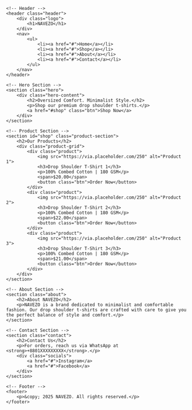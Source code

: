 <!DOCTYPE html>
<html lang="en">
<head>
    <meta charset="UTF-8">
    <meta name="viewport" content="width=device-width, initial-scale=1.0">
    <meta http-equiv="X-UA-Compatible" content="ie=edge">
    <title>NAVEZO - Oversized Comfort. Minimalist Style</title>
    <link rel="stylesheet" href="styles.css">
</head>
<body>

    <!-- Header -->
    <header class="header">
        <div class="logo">
            <h1>NAVEZO</h1>
        </div>
        <nav>
            <ul>
                <li><a href="#">Home</a></li>
                <li><a href="#">Shop</a></li>
                <li><a href="#">About</a></li>
                <li><a href="#">Contact</a></li>
            </ul>
        </nav>
    </header>

    <!-- Hero Section -->
    <section class="hero">
        <div class="hero-content">
            <h2>Oversized Comfort. Minimalist Style.</h2>
            <p>Shop our premium drop shoulder t-shirts.</p>
            <a href="#shop" class="btn">Shop Now</a>
        </div>
    </section>

    <!-- Product Section -->
    <section id="shop" class="product-section">
        <h2>Our Products</h2>
        <div class="product-grid">
            <div class="product">
                <img src="https://via.placeholder.com/250" alt="Product 1">
                <h3>Drop Shoulder T-Shirt 1</h3>
                <p>100% Combed Cotton | 180 GSM</p>
                <span>$20.00</span>
                <button class="btn">Order Now</button>
            </div>
            <div class="product">
                <img src="https://via.placeholder.com/250" alt="Product 2">
                <h3>Drop Shoulder T-Shirt 2</h3>
                <p>100% Combed Cotton | 180 GSM</p>
                <span>$22.00</span>
                <button class="btn">Order Now</button>
            </div>
            <div class="product">
                <img src="https://via.placeholder.com/250" alt="Product 3">
                <h3>Drop Shoulder T-Shirt 3</h3>
                <p>100% Combed Cotton | 180 GSM</p>
                <span>$21.00</span>
                <button class="btn">Order Now</button>
            </div>
        </div>
    </section>

    <!-- About Section -->
    <section class="about">
        <h2>About NAVEZO</h2>
        <p>NAVEZO is a brand dedicated to minimalist and comfortable fashion. Our drop shoulder t-shirts are crafted with care to give you the perfect balance of style and comfort.</p>
    </section>

    <!-- Contact Section -->
    <section class="contact">
        <h2>Contact Us</h2>
        <p>For orders, reach us via WhatsApp at <strong>+8801XXXXXXXXX</strong>.</p>
        <div class="socials">
            <a href="#">Instagram</a>
            <a href="#">Facebook</a>
        </div>
    </section>

    <!-- Footer -->
    <footer>
        <p>&copy; 2025 NAVEZO. All rights reserved.</p>
    </footer>

</body>
</html>
